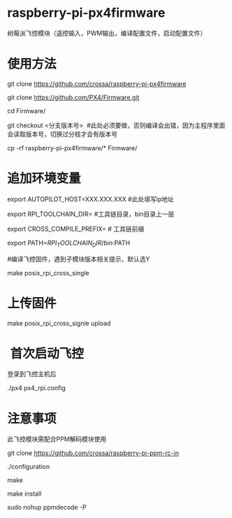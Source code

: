 # raspberry-pi-px4firmware
树莓派飞控模块（遥控输入，PWM输出，编译配置文件，启动配置文件）

# 使用方法

git clone https://github.com/crossa/raspberry-pi-px4firmware

git clone https://github.com/PX4/Firmware.git

cd Firmware/

git checkout <分支版本号>  #此处必须要做，否则编译会出错，因为主程序里面会读取版本号，切换过分枝才会有版本号

cp -rf raspberry-pi-px4firmware/* Firmware/

# 追加环境变量
export AUTOPILOT_HOST=XXX.XXX.XXX  #此处填写ip地址

export RPI_TOOLCHAIN_DIR=<your dir> #工具链目录，bin目录上一层

export CROSS_COMPILE_PREFIX=<your prefix> # 工具链前缀

export PATH=$RPI_TOOLCHAIN_DIR/bin:$PATH


#编译飞控固件，遇到子模块版本相关提示，默认选Y

make posix_rpi_cross_single

# 上传固件

make posix_rpi_cross_signle upload

#  首次启动飞控

登录到飞控主机后

./px4 px4_rpi.config 


# 注意事项

此飞控模块需配合PPM解码模块使用

git clone https://github.com/crossa/raspberry-pi-ppm-rc-in

./configuration

make

make install

sudo nohup ppmdecode -P
